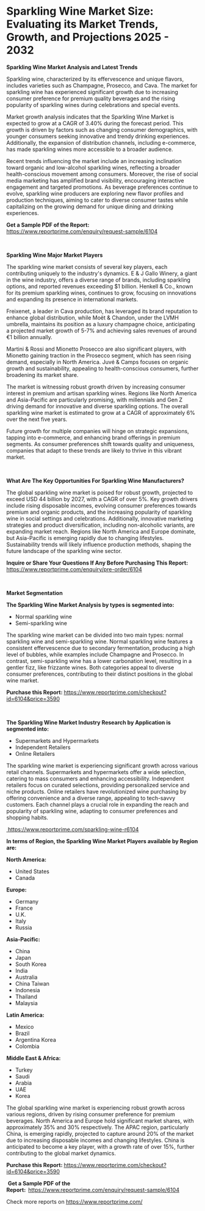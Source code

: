 <p><h1>Sparkling Wine Market Size: Evaluating its Market Trends, Growth, and Projections 2025 - 2032</h1></p><p><strong>Sparkling Wine Market Analysis and Latest Trends</strong></p>
<p><p>Sparkling wine, characterized by its effervescence and unique flavors, includes varieties such as Champagne, Prosecco, and Cava. The market for sparkling wine has experienced significant growth due to increasing consumer preference for premium quality beverages and the rising popularity of sparkling wines during celebrations and special events.</p><p>Market growth analysis indicates that the Sparkling Wine Market is expected to grow at a CAGR of 3.40% during the forecast period. This growth is driven by factors such as changing consumer demographics, with younger consumers seeking innovative and trendy drinking experiences. Additionally, the expansion of distribution channels, including e-commerce, has made sparkling wines more accessible to a broader audience.</p><p>Recent trends influencing the market include an increasing inclination toward organic and low-alcohol sparkling wines, reflecting a broader health-conscious movement among consumers. Moreover, the rise of social media marketing has amplified brand visibility, encouraging interactive engagement and targeted promotions. As beverage preferences continue to evolve, sparkling wine producers are exploring new flavor profiles and production techniques, aiming to cater to diverse consumer tastes while capitalizing on the growing demand for unique dining and drinking experiences.</p></p>
<p><strong>Get a Sample PDF of the Report:&nbsp;</strong> <a href="https://www.reportprime.com/enquiry/request-sample/6104?utm_campaign=2998&utm_medium=2&utm_source=Github&utm_content=ia&utm_term=19032025&utm_id=sparkling-wine">https://www.reportprime.com/enquiry/request-sample/6104</a></p>
<p>&nbsp;</p>
<p><strong>Sparkling Wine Major Market Players</strong></p>
<p><p>The sparkling wine market consists of several key players, each contributing uniquely to the industry's dynamics. E & J Gallo Winery, a giant in the wine industry, offers a diverse range of brands, including sparkling options, and reported revenues exceeding $1 billion. Henkell & Co., known for its premium sparkling wines, continues to grow, focusing on innovations and expanding its presence in international markets.</p><p>Freixenet, a leader in Cava production, has leveraged its brand reputation to enhance global distribution, while Moët & Chandon, under the LVMH umbrella, maintains its position as a luxury champagne choice, anticipating a projected market growth of 5-7% and achieving sales revenues of around €1 billion annually.</p><p>Martini & Rossi and Mionetto Prosecco are also significant players, with Mionetto gaining traction in the Prosecco segment, which has seen rising demand, especially in North America. Juvé & Camps focuses on organic growth and sustainability, appealing to health-conscious consumers, further broadening its market share.</p><p>The market is witnessing robust growth driven by increasing consumer interest in premium and artisan sparkling wines. Regions like North America and Asia-Pacific are particularly promising, with millennials and Gen Z driving demand for innovative and diverse sparkling options. The overall sparkling wine market is estimated to grow at a CAGR of approximately 6% over the next five years.</p><p>Future growth for multiple companies will hinge on strategic expansions, tapping into e-commerce, and enhancing brand offerings in premium segments. As consumer preferences shift towards quality and uniqueness, companies that adapt to these trends are likely to thrive in this vibrant market.</p></p>
<p>&nbsp;</p>
<p><strong>What Are The Key Opportunities For Sparkling Wine Manufacturers?</strong></p>
<p><p>The global sparkling wine market is poised for robust growth, projected to exceed USD 44 billion by 2027, with a CAGR of over 5%. Key growth drivers include rising disposable incomes, evolving consumer preferences towards premium and organic products, and the increasing popularity of sparkling wine in social settings and celebrations. Additionally, innovative marketing strategies and product diversification, including non-alcoholic variants, are expanding market reach. Regions like North America and Europe dominate, but Asia-Pacific is emerging rapidly due to changing lifestyles. Sustainability trends will likely influence production methods, shaping the future landscape of the sparkling wine sector.</p></p>
<p><strong>Inquire or Share Your Questions If Any Before Purchasing This Report:</strong> <a href="https://www.reportprime.com/enquiry/pre-order/6104?utm_campaign=2998&utm_medium=2&utm_source=Github&utm_content=ia&utm_term=19032025&utm_id=sparkling-wine">https://www.reportprime.com/enquiry/pre-order/6104</a></p>
<p>&nbsp;</p>
<p><strong>Market Segmentation</strong></p>
<p><strong>The Sparkling Wine Market Analysis by types is segmented into:</strong></p>
<p><ul><li>Normal sparkling wine</li><li>Semi-sparkling wine</li></ul></p>
<p><p>The sparkling wine market can be divided into two main types: normal sparkling wine and semi-sparkling wine. Normal sparkling wine features a consistent effervescence due to secondary fermentation, producing a high level of bubbles, while examples include Champagne and Prosecco. In contrast, semi-sparkling wine has a lower carbonation level, resulting in a gentler fizz, like frizzante wines. Both categories appeal to diverse consumer preferences, contributing to their distinct positions in the global wine market.</p></p>
<p><strong>Purchase this Report:&nbsp;</strong><a href="https://www.reportprime.com/checkout?id=6104&price=3590&utm_campaign=2998&utm_medium=2&utm_source=Github&utm_content=ia&utm_term=19032025&utm_id=sparkling-wine">https://www.reportprime.com/checkout?id=6104&price=3590</a></p>
<p>&nbsp;</p>
<p><strong>The Sparkling Wine Market Industry Research by Application is segmented into:</strong></p>
<p><ul><li>Supermarkets and Hypermarkets</li><li>Independent Retailers</li><li>Online Retailers</li></ul></p>
<p><p>The sparkling wine market is experiencing significant growth across various retail channels. Supermarkets and hypermarkets offer a wide selection, catering to mass consumers and enhancing accessibility. Independent retailers focus on curated selections, providing personalized service and niche products. Online retailers have revolutionized wine purchasing by offering convenience and a diverse range, appealing to tech-savvy customers. Each channel plays a crucial role in expanding the reach and popularity of sparkling wine, adapting to consumer preferences and shopping habits.</p></p>
<p><a href="https://www.reportprime.com/sparkling-wine-r6104?utm_campaign=2998&utm_medium=2&utm_source=Github&utm_content=ia&utm_term=19032025&utm_id=sparkling-wine">&nbsp;https://www.reportprime.com/sparkling-wine-r6104</a></p>
<p><strong>In terms of Region, the Sparkling Wine Market Players available by Region are:</strong></p>
<p>
    <p> <strong> North America: </strong>
        <ul>
            <li>United States</li>
            <li>Canada</li>
        </ul>
        </p> 
    <p> <strong> Europe: </strong>
        <ul>
            <li>Germany</li>
            <li>France</li>
            <li>U.K.</li>
            <li>Italy</li>
            <li>Russia</li>
        </ul>
        </p> 
    <p> <strong> Asia-Pacific: </strong>
        <ul>
            <li>China</li>
            <li>Japan</li>
            <li>South Korea</li>
            <li>India</li>
            <li>Australia</li>
            <li>China Taiwan</li>
            <li>Indonesia</li>
            <li>Thailand</li>
            <li>Malaysia</li>
        </ul>
        </p> 
    <p> <strong> Latin America: </strong>
        <ul>
            <li>Mexico</li>
            <li>Brazil</li>
            <li>Argentina Korea</li>
            <li>Colombia</li>
        </ul>
        </p> 
    <p> <strong> Middle East & Africa: </strong>
        <ul>
            <li>Turkey</li>
            <li>Saudi</li>
            <li>Arabia</li>
            <li>UAE</li>
            <li>Korea</li>
        </ul>
    </p>
    </p>
<p><p>The global sparkling wine market is experiencing robust growth across various regions, driven by rising consumer preference for premium beverages. North America and Europe hold significant market shares, with approximately 35% and 30% respectively. The APAC region, particularly China, is emerging rapidly, projected to capture around 20% of the market due to increasing disposable incomes and changing lifestyles. China is anticipated to become a key player, with a growth rate of over 15%, further contributing to the global market dynamics.</p></p>
<p><strong>Purchase this Report: </strong><a href="https://www.reportprime.com/checkout?id=6104&price=3590&utm_campaign=2998&utm_medium=2&utm_source=Github&utm_content=ia&utm_term=19032025&utm_id=sparkling-wine">https://www.reportprime.com/checkout?id=6104&price=3590</a></p>
<p>&nbsp;<strong>Get a Sample PDF of the Report:&nbsp;&nbsp;</strong><a href="https://www.reportprime.com/enquiry/request-sample/6104?utm_campaign=2998&utm_medium=2&utm_source=Github&utm_content=ia&utm_term=19032025&utm_id=sparkling-wine">https://www.reportprime.com/enquiry/request-sample/6104</a></p>
<p><strong></strong></p>
<p>Check more reports on <a href="https://www.reportprime.com/?utm_campaign=2998&utm_medium=2&utm_source=Github&utm_content=ia&utm_term=19032025&utm_id=sparkling-wine">https://www.reportprime.com/</a></p>